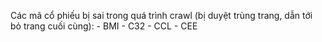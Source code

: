 Các mã cổ phiếu bị sai trong quá trình crawl (bị duyệt trùng trang, dẫn tới bỏ trang cuối cùng):
	- BMI
	- C32
	- CCL
	- CEE